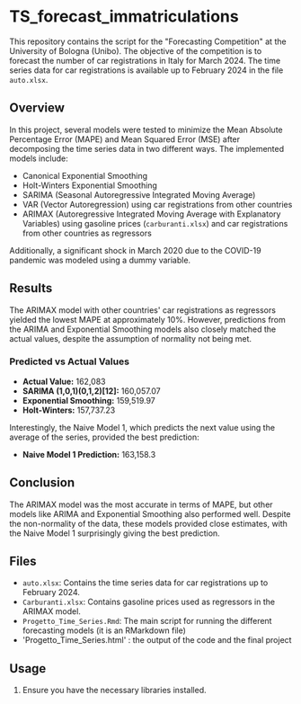 # TS_forecast_immatriculations

This repository contains the script for the "Forecasting Competition" at the University of Bologna (Unibo). The objective of the competition is to forecast the number of car registrations in Italy for March 2024. The time series data for car registrations is available up to February 2024 in the file `auto.xlsx`.

## Overview

In this project, several models were tested to minimize the Mean Absolute Percentage Error (MAPE) and Mean Squared Error (MSE) after decomposing the time series data in two different ways. The implemented models include:

- Canonical Exponential Smoothing
- Holt-Winters Exponential Smoothing
- SARIMA (Seasonal Autoregressive Integrated Moving Average)
- VAR (Vector Autoregression) using car registrations from other countries
- ARIMAX (Autoregressive Integrated Moving Average with Explanatory Variables) using gasoline prices (`carburanti.xlsx`) and car registrations from other countries as regressors

Additionally, a significant shock in March 2020 due to the COVID-19 pandemic was modeled using a dummy variable.

## Results

The ARIMAX model with other countries' car registrations as regressors yielded the lowest MAPE at approximately 10%. However, predictions from the ARIMA and Exponential Smoothing models also closely matched the actual values, despite the assumption of normality not being met.

### Predicted vs Actual Values

- **Actual Value:** 162,083
- **SARIMA (1,0,1)(0,1,2)[12]:** 160,057.07
- **Exponential Smoothing:** 159,519.97
- **Holt-Winters:** 157,737.23

Interestingly, the Naive Model 1, which predicts the next value using the average of the series, provided the best prediction:

- **Naive Model 1 Prediction:** 163,158.3

## Conclusion

The ARIMAX model was the most accurate in terms of MAPE, but other models like ARIMA and Exponential Smoothing also performed well. Despite the non-normality of the data, these models provided close estimates, with the Naive Model 1 surprisingly giving the best prediction.

## Files

- `auto.xlsx`: Contains the time series data for car registrations up to February 2024.
- `Carburanti.xlsx`: Contains gasoline prices used as regressors in the ARIMAX model.
- `Progetto_Time_Series.Rmd`: The main script for running the different forecasting models (it is an RMarkdown file)
- 'Progetto_Time_Series.html' : the output of the code and the final project

## Usage

1. Ensure you have the necessary libraries installed.


